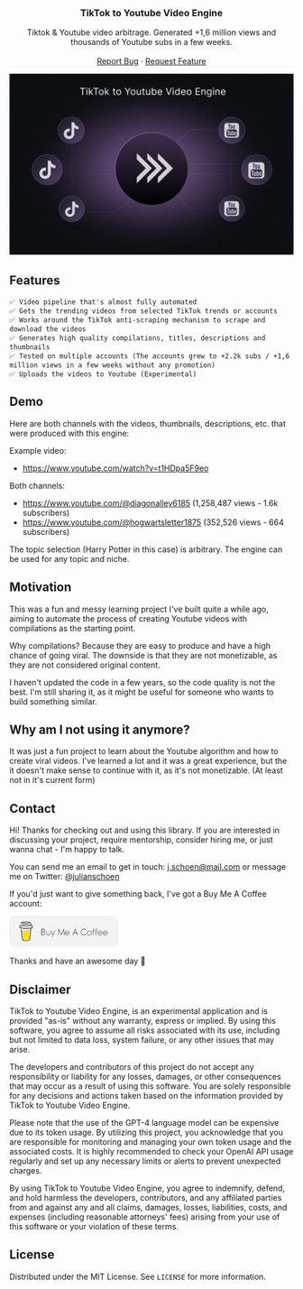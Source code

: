 <a name="readme-top"></a>

<br />
<div align="center">

<h3 align="center">TikTok to Youtube Video Engine</h3>

  <p align="center">
    Tiktok & Youtube video arbitrage. Generated +1,6 million views and thousands of Youtube subs in a few weeks. 
    <br />
    <br />
    <a href="https://github.com/ntegrals/voice-assistant/issues">Report Bug</a>
    ·
    <a href="https://github.com/ntegrals/voice-assistant/issues">Request Feature</a>
  </p>
</div>
<a href="https://github.com/ntegrals/voice-assistant">
    <img src="images/header.png" alt="Logo">
  </a>

## Features

    ✅ Video pipeline that's almost fully automated
    ✅ Gets the trending videos from selected TikTok trends or accounts
    ✅ Works around the TikTok anti-scraping mechanism to scrape and download the videos
    ✅ Generates high quality compilations, titles, descriptions and thumbnails
    ✅ Tested on multiple accounts (The accounts grew to +2.2k subs / +1,6 million views in a few weeks without any promotion)
    ✅ Uploads the videos to Youtube (Experimental)

## Demo

Here are both channels with the videos, thumbnails, descriptions, etc. that were produced with this engine:

Example video:

- https://www.youtube.com/watch?v=t1HDpa5F9eo

Both channels:

- https://www.youtube.com/@diagonalley6185 (1,258,487 views - 1.6k subscribers)
- https://www.youtube.com/@hogwartsletter1875 (352,526 views - 664 subscribers)

The topic selection (Harry Potter in this case) is arbitrary. The engine can be used for any topic and niche.

## Motivation

This was a fun and messy learning project I've built quite a while ago, aiming to automate the process of creating Youtube videos with compilations as the starting point.

Why compilations? Because they are easy to produce and have a high chance of going viral. The downside is that they are not monetizable, as they are not considered original content.

I haven't updated the code in a few years, so the code quality is not the best. I'm still sharing it, as it might be useful for someone who wants to build something similar.

## Why am I not using it anymore?

It was just a fun project to learn about the Youtube algorithm and how to create viral videos. I've learned a lot and it was a great experience, but the it doesn't make sense to continue with it, as it's not monetizable. (At least not in it's current form)

## Contact

Hi! Thanks for checking out and using this library. If you are interested in discussing your project, require mentorship, consider hiring me, or just wanna chat - I'm happy to talk.

You can send me an email to get in touch: j.schoen@mail.com or message me on Twitter: [@julianschoen](https://twitter.com/julianschoen)

If you'd just want to give something back, I've got a Buy Me A Coffee account:

<a href="https://www.buymeacoffee.com/ntegrals">
<img src="images/buymeacoffee.png" alt="buymeacoffee" width="192">
</a>

Thanks and have an awesome day 👋

## Disclaimer

TikTok to Youtube Video Engine, is an experimental application and is provided "as-is" without any warranty, express or implied. By using this software, you agree to assume all risks associated with its use, including but not limited to data loss, system failure, or any other issues that may arise.

The developers and contributors of this project do not accept any responsibility or liability for any losses, damages, or other consequences that may occur as a result of using this software. You are solely responsible for any decisions and actions taken based on the information provided by TikTok to Youtube Video Engine.

Please note that the use of the GPT-4 language model can be expensive due to its token usage. By utilizing this project, you acknowledge that you are responsible for monitoring and managing your own token usage and the associated costs. It is highly recommended to check your OpenAI API usage regularly and set up any necessary limits or alerts to prevent unexpected charges.

By using TikTok to Youtube Video Engine, you agree to indemnify, defend, and hold harmless the developers, contributors, and any affiliated parties from and against any and all claims, damages, losses, liabilities, costs, and expenses (including reasonable attorneys' fees) arising from your use of this software or your violation of these terms.

<!-- LICENSE -->

## License

Distributed under the MIT License. See `LICENSE` for more information.
